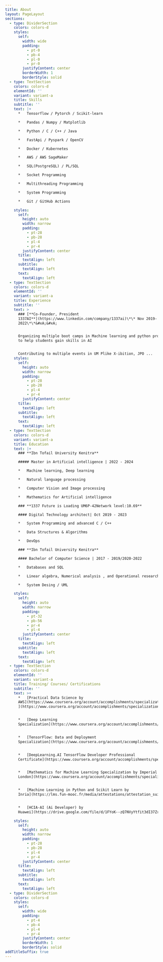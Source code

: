 ```yaml
---
title: About
layout: PageLayout
sections:
  - type: DividerSection
    colors: colors-d
    styles:
      self:
        width: wide
        padding:
          - pt-0
          - pb-4
          - pl-0
          - pr-0
        justifyContent: center
        borderWidth: 1
        borderStyle: solid
  - type: TextSection
    colors: colors-d
    elementId: ''
    variant: variant-a
    title: Skills
    subtitle: ''
    text: |+
      *   Tensorflow / Pytorch / Scikit-learn

      *   Pandas / Numpy / Matplotlib

      *   Python / C / C++ / Java

      *   FastApi / Pyspark / OpenCV

      *   Docker / Kubernetes

      *   AWS / AWS SageMaker

      *   SQL(PostgreSQL) / PL/SQL

      *   Socket Programming

      *   Multithreading Programming

      *   System Programming

      *   Git / GitHub Actions

    styles:
      self:
        height: auto
        width: narrow
        padding:
          - pt-28
          - pb-28
          - pl-4
          - pr-4
        justifyContent: center
      title:
        textAlign: left
      subtitle:
        textAlign: left
      text:
        textAlign: left
  - type: TextSection
    colors: colors-d
    elementId: ''
    variant: variant-a
    title: Experience
    subtitle: ''
    text: >
      ### [**Co-Founder, President
      1337AI**](https://www.linkedin.com/company/1337ai)\*\* Nov 2019-
      2022\*\*&#xA;&#xA;


      Organizing multiple boot camps in Machine learning and python programming
      to help students gain skills in AI


      Contributing to multiple events in UM Plike X-ibition, JPO ...
    styles:
      self:
        height: auto
        width: narrow
        padding:
          - pt-28
          - pb-28
          - pl-4
          - pr-4
        justifyContent: center
      title:
        textAlign: left
      subtitle:
        textAlign: left
      text:
        textAlign: left
  - type: TextSection
    colors: colors-d
    variant: variant-a
    title: Education
    text: |+
      ### **Ibn Tofail University Kenitra**

      ##### Master in Artificial intelligence | 2022 - 2024

      *   Machine learning, Deep learning

      *   Natural language processing

      *   Computer Vision and Image processing

      *   Mathematics for Artificial intelligence

      ### **1337 Future is Loading UM6P-42Network level:10.69**

      #### Digital Technology architect| Oct 2019 - 2023

      *   System Programming and advanced C / C++

      *   Data Structures & Algorithms

      *   DevOps

      ### **Ibn Tofail University Kenitra**

      #### Bachelor of Computer Science | 2017 - 2019/2020-2022

      *   Databases and SQL

      *   Linear algebra, Numerical analysis , and Operational research

      *   System Desing / UML

    styles:
      self:
        height: auto
        width: narrow
        padding:
          - pt-32
          - pb-56
          - pr-4
          - pl-4
        justifyContent: center
      title:
        textAlign: left
      subtitle:
        textAlign: left
      text:
        textAlign: left
  - type: TextSection
    colors: colors-d
    elementId: ''
    variant: variant-a
    title: Training/ Courses/ Certifications
    subtitle: ''
    text: >+
      *   [Practical Data Science by
      AWS](https://www.coursera.org/account/accomplishments/specialization/C64Y5NJLJ9H5)[
      ](https://www.coursera.org/account/accomplishments/specialization/C64Y5NJLJ9H5)


      *   [Deep Learning
      Specialization](https://www.coursera.org/account/accomplishments/specialization/certificate/P3QREUFEN7PX)


      *   [TensorFlow: Data and Deployment
      Specialization](https://www.coursera.org/account/accomplishments/specialization/certificate/NP2QHYV4NNC2)


      *   [DeepLearning.AI TensorFlow Developer Professional
      Certificate](https://www.coursera.org/account/accomplishments/specialization/certificate/R4UC8W9DEEVD)


      *   [Mathematics for Machine Learning Specialization by Imperial College
      London](https://www.coursera.org/account/accomplishments/specialization/certificate/5HEB8G2528E5)


      *   [Machine Learning in Python and Scikit Learn by
      Inria](https://lms.fun-mooc.fr/media/attestations/attestation_suivi_course-v1:inria+41026+session01\_fcef4c022912edafa6ec055c279fefaa.pdf)


      *   [HCIA-AI (Ai Developer) by
      Huawei](https://drive.google.com/file/d/1FYoK--zQ7NVyYtfit3dI37ZrGMSqyvrO/view?usp=sharing)

    styles:
      self:
        height: auto
        width: narrow
        padding:
          - pt-28
          - pb-28
          - pl-4
          - pr-4
        justifyContent: center
      title:
        textAlign: left
      subtitle:
        textAlign: left
      text:
        textAlign: left
  - type: DividerSection
    colors: colors-d
    styles:
      self:
        width: wide
        padding:
          - pt-4
          - pb-4
          - pl-4
          - pr-4
        justifyContent: center
        borderWidth: 1
        borderStyle: solid
addTitleSuffix: true
---
```

